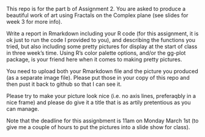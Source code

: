 This repo is for the part b of Assignment 2. You are asked to produce a beautiful work of art using Fractals on the Complex plane (see slides for week 3 for more info).

Write a report in Rmarkdown including your R code (for this assignment, it is ok just to run the code I provided to you), and describing the functions you tried, but also including some pretty pictures for display at the start of class in three week’s time.  Using R’s color palette options, and/or the gg-plot package, is your friend here when it comes to making pretty pictures.

You need to upload both your Rmarkdown file and the picture you produced (as a separate image file). Please put those in your copy of this repo and then pust it back to github so that I can see it. 

Please try to make your picture look nice (i.e. no axis lines, preferaqbly in a nice frame) and please do give it a title that is as artily pretentious as you can manage.

Note that the deadline for this assignbment is 11am on Monday March 1st (to give me a couple of hours to put the pictures into a slide show for class).



